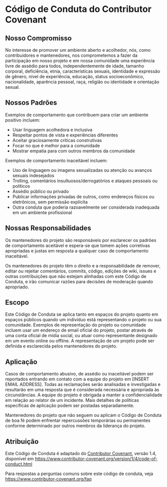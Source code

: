 # Código de Conduta do Contributor Covenant

## Nosso Compromisso

No interesse de promover um ambiente aberto e acolhedor, nós, como contribuidores e mantenedores, nos comprometemos a fazer da participação em nosso projeto e em nossa comunidade uma experiência livre de assédio para todos, independentemente de idade, tamanho corporal, deficiência, etnia, características sexuais, identidade e expressão de gênero, nível de experiência, educação, status socioeconômico, nacionalidade, aparência pessoal, raça, religião ou identidade e orientação sexual.

## Nossos Padrões

Exemplos de comportamento que contribuem para criar um ambiente positivo incluem:

* Usar linguagem acolhedora e inclusiva
* Respeitar pontos de vista e experiências diferentes
* Aceitar graciosamente críticas construtivas
* Focar no que é melhor para a comunidade
* Mostrar empatia para com outros membros da comunidade

Exemplos de comportamento inaceitável incluem:

* Uso de linguagem ou imagens sexualizadas ou atenção ou avanços sexuais indesejados
* Trolling, comentários insultuosos/derrogatórios e ataques pessoais ou políticos
* Assédio público ou privado
* Publicar informações privadas de outros, como endereços físicos ou eletrônicos, sem permissão explícita
* Outra conduta que poderia razoavelmente ser considerada inadequada em um ambiente profissional

## Nossas Responsabilidades

Os mantenedores do projeto são responsáveis por esclarecer os padrões de comportamento aceitável e espera-se que tomem ações corretivas apropriadas e justas em resposta a qualquer caso de comportamento inaceitável.

Os mantenedores do projeto têm o direito e a responsabilidade de remover, editar ou rejeitar comentários, commits, código, edições de wiki, issues e outras contribuições que não estejam alinhadas com este Código de Conduta, e irão comunicar razões para decisões de moderação quando apropriado.

## Escopo

Este Código de Conduta se aplica tanto em espaços do projeto quanto em espaços públicos quando um indivíduo está representando o projeto ou sua comunidade. Exemplos de representação do projeto ou comunidade incluem usar um endereço de email oficial do projeto, postar através de uma conta oficial de mídia social, ou atuar como representante designado em um evento online ou offline. A representação de um projeto pode ser definida e esclarecida pelos mantenedores do projeto.

## Aplicação

Casos de comportamento abusivo, de assédio ou inaceitável podem ser reportados entrando em contato com a equipe do projeto em [INSERT EMAIL ADDRESS]. Todas as reclamações serão analisadas e investigadas e resultarão em uma resposta que é considerada necessária e apropriada às circunstâncias. A equipe do projeto é obrigada a manter a confidencialidade em relação ao relator de um incidente. Mais detalhes de políticas específicas de aplicação podem ser postadas separadamente.

Mantenedores do projeto que não seguem ou aplicam o Código de Conduta de boa fé podem enfrentar repercussões temporárias ou permanentes conforme determinado por outros membros da liderança do projeto.

## Atribuição

Este Código de Conduta é adaptado do [Contributor Covenant][homepage], versão 1.4, disponível em https://www.contributor-covenant.org/version/1/4/code-of-conduct.html

[homepage]: https://www.contributor-covenant.org

Para respostas a perguntas comuns sobre este código de conduta, veja https://www.contributor-covenant.org/faq

